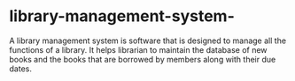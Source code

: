 # library-management-system-
A library management system is software that is designed to manage all the functions of a library. It helps librarian to maintain the database of new books and the books that are borrowed by members along with their due dates.
